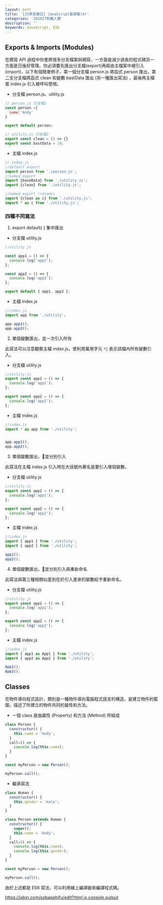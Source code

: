 ```yaml
---
layout: post
title: '[JS學習筆記] JavaScript基礎篇(4)'
categories: '2018IT邦鐵人賽'
description: ''
keywords: JavaScript, ES6
---
```


## Exports & Imports (Modules)

在撰寫 API 過程中你會將很多分支檔案拆開寫，一方面是減少過長的程式碼另一方面是日後好管理。你必須要先匯出分支檔(export)再經由主檔案中被引入(import)，以下有個簡單例子，第一個分支檔 person.js 將函式 person 匯出，第二支分支檔將函式 clean 和變數 bastData 匯出 (另一種匯出寫法) ，最後再主檔案 index.js 引入被呼叫使用。

- 分支檔 person.js、utility.js
```js
// person.js 分支檔1
const person ={
  name:'Andy'
} 

export default person;
```

```js
// utility.js 分支檔2
export const clean = () => {}
export const bastData = 10;
```

- 主檔 index.js
```js
// index.js
//default export
import person from './person.js';
//named export
import {baseData} from './utility.js';
import {clean} from './utility.js';

//named export (rename)
import {clean as c} from './utility.js';
import * as c from './utility.js';

```
### 四種不同寫法

1. export default{ } 集中匯出

- 分支檔 utility.js
```js
//utility.js

const app1 = () => {
  console.log('app1');
};

const app2 = () => {
  console.log('app2');
};

export default { app1, app2 };

```

- 主檔 index.js
```js
//index.js
import app from './utility';

app.app1();
app.app2();

```

2. 單個變數匯出，並ㄧ次引入所有

此寫法可以注意觀察主檔 index.js，使利用萬用字元 `*` 表示該檔內所有變數引入。 

- 分支檔 utility.js
```js
//utility.js
export const app1 = () => {
  console.log('app1');
};

export const app2 = () => {
  console.log('app2');
};
```

- 主檔 index.js
```js
//index.js
import * as app from './utility';


app.app1();
app.app2();
```
3. 單個變數匯出，並分別引入

此寫法在主檔 index.js 引入時在大括號內著名是要引入哪個變數。

- 分支檔 utility.js
```js
//utility.js
export const app1 = () => {
  console.log('app1');
};

export const app2 = () => {
  console.log('app2');
};
```

- 主檔 index.js
```js
//index.js
import { app1 } from './utility';
import { app2 } from './utility';

app1();
app2();
```

4. 單個變數匯出，並分別引入與重新命名

此寫法與第三種相類似差別在於引入進來的變數給予重新命名。

- 分支檔 utility.js
```js
//utility.js
export const app1 = () => {
  console.log('app1');
};

export const app2 = () => {
  console.log('app2');
};
```

- 主檔 index.js
```js
//index.js
import { app1 as App1 } from './utility';
import { app2 as App2 } from './utility';

App1();
App2();
```


## Classes

在物件導向程式設計，類別是一種物件導向電腦程式語言的構造，是建立物件的藍圖，描述了所建立的物件共同的屬性和方法。

- ㄧ個 class 是由屬性 (Property) 和方法 (Method) 所組成


```js
class Person {
  constructor() {
    this.name = 'Andy';
  }
  call=() => {
    console.log(this.name);
  }
}

const myPerson = new Person();

myPerson.call();

```

- 繼承寫法

```js
class Human {
  constructor() {
    this.gender = 'male';
  }
}

class Person extends Human {
  constructor() {
    super();
    this.name = 'Andy';
  }
  call=() => {
    console.log(this.name);
    console.log(this.gender);
  }
}

const myPerson = new Person();

myPerson.call();
```
由於上述都是 ES6 寫法，可以利用線上編譯器來編譯程式碼。

https://jsbin.com/sobapehifu/edit?html,js,console,output

